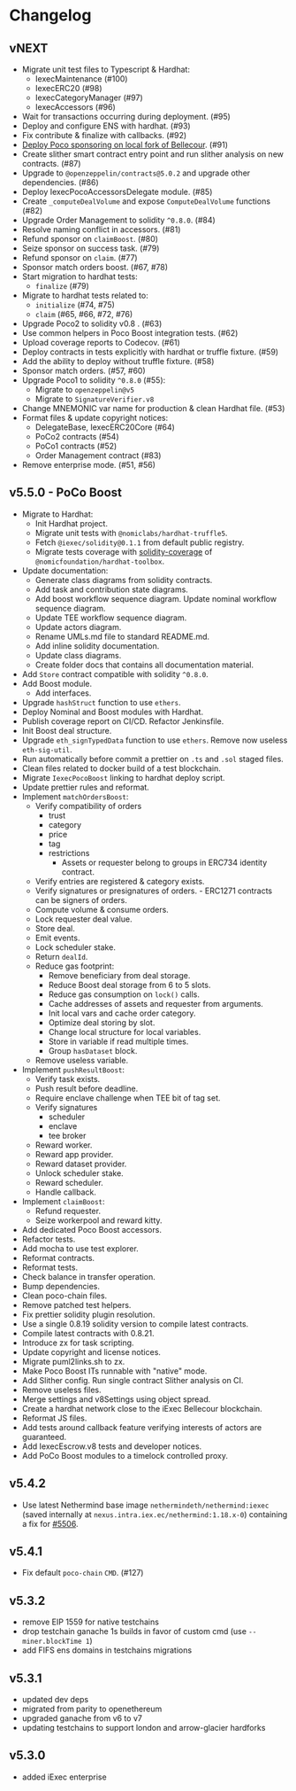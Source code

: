 # Changelog

## vNEXT
- Migrate unit test files to Typescript & Hardhat:
    - IexecMaintenance (#100)
    - IexecERC20 (#98)
    - IexecCategoryManager (#97)
    - IexecAccessors (#96)
- Wait for transactions occurring during deployment. (#95)
- Deploy and configure ENS with hardhat. (#93)
- Fix contribute & finalize with callbacks. (#92)
- [Deploy Poco sponsoring on local fork of Bellecour](./scripts/sponsoring/README.md). (#91)
- Create slither smart contract entry point and run slither analysis on new contracts. (#87)
- Upgrade to `@openzeppelin/contracts@5.0.2` and upgrade other dependencies. (#86)
- Deploy IexecPocoAccessorsDelegate module. (#85)
- Create `_computeDealVolume` and expose `ComputeDealVolume` functions (#82)
- Upgrade Order Management to solidity `^0.8.0`. (#84)
- Resolve naming conflict in accessors. (#81)
- Refund sponsor on `claimBoost`. (#80)
- Seize sponsor on success task. (#79)
- Refund sponsor on `claim`. (#77)
- Sponsor match orders boost. (#67, #78)
- Start migration to hardhat tests:
    - `finalize` (#79)
- Migrate to hardhat tests related to:
    - `initialize` (#74, #75)
    - `claim` (#65, #66, #72, #76)
- Upgrade Poco2 to solidity v0.8 . (#63)
- Use common helpers in Poco Boost integration tests. (#62)
- Upload coverage reports to Codecov. (#61)
- Deploy contracts in tests explicitly with hardhat or truffle fixture. (#59)
- Add the ability to deploy without truffle fixture. (#58)
- Sponsor match orders. (#57, #60)
- Upgrade Poco1 to solidity `^0.8.0` (#55):
    - Migrate to `openzeppelin@v5`
    - Migrate to `SignatureVerifier.v8`
- Change MNEMONIC var name for production & clean Hardhat file. (#53)
- Format files & update copyright notices:
    - DelegateBase, IexecERC20Core (#64)
    - PoCo2 contracts (#54)
    - PoCo1 contracts (#52)
    - Order Management contract (#83)
- Remove enterprise mode. (#51, #56)

## v5.5.0 - PoCo Boost
- Migrate to Hardhat:
    - Init Hardhat project.
    - Migrate unit tests with `@nomiclabs/hardhat-truffle5`.
    - Fetch `@iexec/solidity@0.1.1` from default public registry.
    - Migrate tests coverage with [solidity-coverage](https://github.com/sc-forks/solidity-coverage) of `@nomicfoundation/hardhat-toolbox`.
- Update documentation:
    - Generate class diagrams from solidity contracts.
    - Add task and contribution state diagrams.
    - Add boost workflow sequence diagram. Update nominal workflow sequence diagram.
    - Update TEE workflow sequence diagram.
    - Update actors diagram.
    - Rename UMLs.md file to standard README.md.
    - Add inline solidity documentation.
    - Update class diagrams.
    - Create folder docs that contains all documentation material.
- Add `Store` contract compatible with solidity `^0.8.0`.
- Add Boost module.
    - Add interfaces.
- Upgrade `hashStruct` function to use `ethers`.
- Deploy Nominal and Boost modules with Hardhat.
- Publish coverage report on CI/CD. Refactor Jenkinsfile.
- Init Boost deal structure.
- Upgrade `eth_signTypedData` function to use `ethers`. Remove now useless `eth-sig-util`.
- Run automatically before commit a prettier on `.ts` and `.sol` staged files.
- Clean files related to docker build of a test blockchain.
- Migrate `IexecPocoBoost` linking to hardhat deploy script.
- Update prettier rules and reformat.
- Implement `matchOrdersBoost`:
    - Verify compatibility of orders
        - trust
        - category
        - price
        - tag
        - restrictions
            - Assets or requester belong to groups in ERC734 identity contract.
    - Verify entries are registered & category exists.
    - Verify signatures or presignatures of orders.
            - ERC1271 contracts can be signers of orders.
    - Compute volume & consume orders.
    - Lock requester deal value.
    - Store deal.
    - Emit events.
    - Lock scheduler stake.
    - Return `dealId`.
    - Reduce gas footprint:
        - Remove beneficiary from deal storage.
        - Reduce Boost deal storage from 6 to 5 slots.
        - Reduce gas consumption on `lock()` calls.
        - Cache addresses of assets and requester from arguments.
        - Init local vars and cache order category.
        - Optimize deal storing by slot.
        - Change local structure for local variables.
        - Store in variable if read multiple times.
        - Group `hasDataset` block.
    - Remove useless variable.
- Implement `pushResultBoost`:
    - Verify task exists.
    - Push result before deadline.
    - Require enclave challenge when TEE bit of tag set.
    - Verify signatures
        - scheduler
        - enclave
        - tee broker
    - Reward worker.
    - Reward app provider.
    - Reward dataset provider.
    - Unlock scheduler stake.
    - Reward scheduler.
    - Handle callback.
- Implement `claimBoost`:
    - Refund requester.
    - Seize workerpool and reward kitty.
- Add dedicated Poco Boost accessors.
- Refactor tests.
- Add mocha to use test explorer.
- Reformat contracts.
- Reformat tests.
- Check balance in transfer operation.
- Bump dependencies.
- Clean poco-chain files.
- Remove patched test helpers.
- Fix prettier solidity plugin resolution.
- Use a single 0.8.19 solidity version to compile latest contracts.
- Compile latest contracts with 0.8.21.
- Introduce zx for task scripting.
- Update copyright and license notices.
- Migrate puml2links.sh to zx.
- Make Poco Boost ITs runnable with "native" mode.
- Add Slither config. Run single contract Slither analysis on CI.
- Remove useless files.
- Merge settings and v8Settings using object spread.
- Create a hardhat network close to the iExec Bellecour blockchain.
- Reformat JS files.
- Add tests around callback feature verifying interests of actors are guaranteed.
- Add IexecEscrow.v8 tests and developer notices.
- Add PoCo Boost modules to a timelock controlled proxy.

## v5.4.2
- Use latest Nethermind base image `nethermindeth/nethermind:iexec`
(saved internally at `nexus.intra.iex.ec/nethermind:1.18.x-0`)
containing a fix for [#5506](https://github.com/NethermindEth/nethermind/issues/5506).

## v5.4.1

- Fix default `poco-chain` `CMD`. (#127)

## v5.3.2

- remove EIP 1559 for native testchains
- drop testchain ganache 1s builds in favor of custom cmd (use `--miner.blockTime 1`)
- add FIFS ens domains in testchains migrations

## v5.3.1

- updated dev deps
- migrated from parity to openethereum
- upgraded ganache from v6 to v7
- updating testchains to support london and arrow-glacier hardforks

## v5.3.0

- added iExec enterprise
